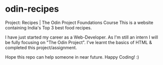 # odin-recipes
Project: Recipes | The Odin Project Foundations Course
This is a website containing India's Top 3 best food recipes.

I have just started my career as a Web-Developer. As I'm still an intern I will be fully focusing on "The Odin Project". I've learnt the basics of HTML & completed this project/assignment.

Hope this repo can help someone in near future.
Happy Coding! :)